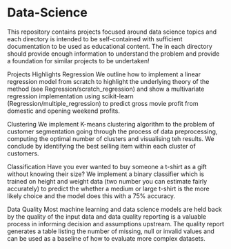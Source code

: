 # Data-Science
This repository contains projects focused around data science topics and each directory is intended to be self-contained with sufficient documentation to be used as educational content. The <readme> in each directory should provide enough information to understand the problem and provide a foundation for similar projects to be undertaken!

Projects Highlights
Regression
We outline how to implement a linear regression model from scratch to highlight the underlying theory of the method (see Regression/scratch_regression) and show a multivariate regression implementation using scikit-learn (Regression/multiple_regression) to predict gross movie profit from domestic and opening weekend profits.

Clustering
We implement K-means clustering algorithm to the problem of customer segmentation going through the process of data preprocessing, computing the optimal number of clusters and visualising teh results. We conclude by identifying the best selling item within each cluster of customers.

Classification
Have you ever wanted to buy someone a t-shirt as a gift without knowing their size? We implement a binary classifier which is trained on height and weight data (two number you can estimate fairly accurately) to predict the whether a medium or large t-shirt is the more likely choice and the model does this with a 75% accuracy.

Data Quality
Most machine learning and data science models are held back by the quality of the input data and data quality reporting is a valuable process in informing decision and assumptions upstream. The quality report generates a table listing the number of missing, null or invalid values and can be used as a baseline of how to evaluate more complex datasets.
